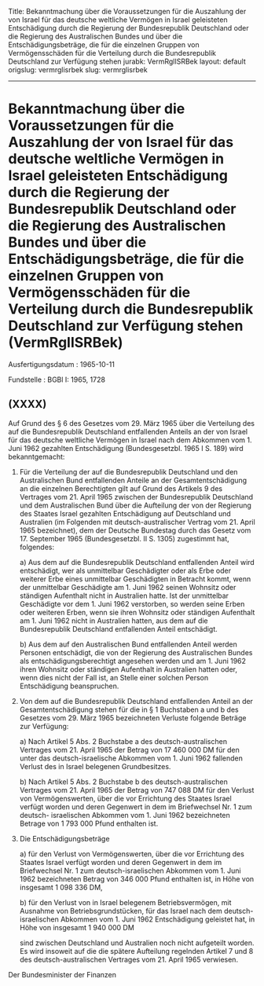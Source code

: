 Title: Bekanntmachung über die Voraussetzungen für die Auszahlung der von Israel für
  das deutsche weltliche Vermögen in Israel geleisteten Entschädigung durch die Regierung
  der Bundesrepublik Deutschland oder die Regierung des Australischen Bundes und über
  die Entschädigungsbeträge, die für die einzelnen Gruppen von Vermögensschäden für
  die Verteilung durch die Bundesrepublik Deutschland zur Verfügung stehen
jurabk: VermRglISRBek
layout: default
origslug: vermrglisrbek
slug: vermrglisrbek

---

# Bekanntmachung über die Voraussetzungen für die Auszahlung der von Israel für das deutsche weltliche Vermögen in Israel geleisteten Entschädigung durch die Regierung der Bundesrepublik Deutschland oder die Regierung des Australischen Bundes und über die Entschädigungsbeträge, die für die einzelnen Gruppen von Vermögensschäden für die Verteilung durch die Bundesrepublik Deutschland zur Verfügung stehen (VermRglISRBek)

Ausfertigungsdatum
:   1965-10-11

Fundstelle
:   BGBl I: 1965, 1728



## (XXXX)

Auf Grund des § 6 des Gesetzes vom 29. März 1965 über die Verteilung
des auf die Bundesrepublik Deutschland entfallenden Anteils an der von
Israel für das deutsche weltliche Vermögen in Israel nach dem Abkommen
vom 1. Juni 1962 gezahlten Entschädigung (Bundesgesetzbl. 1965 I S.
189) wird bekanntgemacht:

1.  Für die Verteilung der auf die Bundesrepublik Deutschland und den
    Australischen Bund entfallenden Anteile an der Gesamtentschädigung an
    die einzelnen Berechtigten gilt auf Grund des Artikels 9 des Vertrages
    vom 21. April 1965 zwischen der Bundesrepublik Deutschland und dem
    Australischen Bund über die Aufteilung der von der Regierung des
    Staates Israel gezahlten Entschädigung auf Deutschland und Australien
    (im Folgenden mit deutsch-australischer Vertrag vom 21. April 1965
    bezeichnet), dem der Deutsche Bundestag durch das Gesetz vom 17.
    September 1965 (Bundesgesetzbl. II S. 1305) zugestimmt hat, folgendes:

    a)  Aus dem auf die Bundesrepublik Deutschland entfallenden Anteil wird
        entschädigt, wer als unmittelbar Geschädigter oder als Erbe oder
        weiterer Erbe eines unmittelbar Geschädigten in Betracht kommt, wenn
        der unmittelbar Geschädigte am 1. Juni 1962 seinen Wohnsitz oder
        ständigen Aufenthalt nicht in Australien hatte. Ist der unmittelbar
        Geschädigte vor dem 1. Juni 1962 verstorben, so werden seine Erben
        oder weiteren Erben, wenn sie ihren Wohnsitz oder ständigen Aufenthalt
        am 1. Juni 1962 nicht in Australien hatten, aus dem auf die
        Bundesrepublik Deutschland entfallenden Anteil entschädigt.


    b)  Aus dem auf den Australischen Bund entfallenden Anteil werden Personen
        entschädigt, die von der Regierung des Australischen Bundes als
        entschädigungsberechtigt angesehen werden und am 1. Juni 1962 ihren
        Wohnsitz oder ständigen Aufenthalt in Australien hatten oder, wenn
        dies nicht der Fall ist, an Stelle einer solchen Person Entschädigung
        beanspruchen.





2.  Von dem auf die Bundesrepublik Deutschland entfallenden Anteil an der
    Gesamtentschädigung stehen für die in § 1 Buchstaben a und b des
    Gesetzes vom 29. März 1965 bezeichneten Verluste folgende Beträge zur
    Verfügung:

    a)  Nach Artikel 5 Abs. 2 Buchstabe a des deutsch-australischen Vertrages
        vom 21. April 1965 der Betrag von 17 460 000 DM für den unter das
        deutsch-israelische Abkommen vom 1. Juni 1962 fallenden Verlust des in
        Israel belegenen Grundbesitzes.


    b)  Nach Artikel 5 Abs. 2 Buchstabe b des deutsch-australischen Vertrages
        vom 21. April 1965 der Betrag von 747 088 DM für den Verlust von
        Vermögenswerten, über die vor Errichtung des Staates Israel verfügt
        worden und deren Gegenwert in dem im Briefwechsel Nr. 1 zum deutsch-
        israelischen Abkommen vom 1. Juni 1962 bezeichneten Betrage von 1 793
        000
        Pfund enthalten ist.





3.  Die Entschädigungsbeträge

    a)  für den Verlust von Vermögenswerten, über die vor Errichtung des
        Staates Israel verfügt worden und deren Gegenwert in dem im
        Briefwechsel Nr. 1 zum deutsch-israelischen Abkommen vom 1. Juni 1962
        bezeichneten Betrag von 346 000
        Pfund enthalten ist, in Höhe von insgesamt 1 098 336 DM,


    b)  für den Verlust von in Israel belegenem Betriebsvermögen, mit Ausnahme
        von Betriebsgrundstücken, für das Israel nach dem deutsch-israelischen
        Abkommen vom 1. Juni 1962 Entschädigung geleistet hat, in Höhe von
        insgesamt 1 940 000 DM




    sind zwischen Deutschland und Australien noch nicht aufgeteilt worden.
    Es wird insoweit auf die die spätere Aufteilung regelnden Artikel 7
    und 8 des deutsch-australischen Vertrages vom 21. April 1965
    verwiesen.



Der Bundesminister der Finanzen

